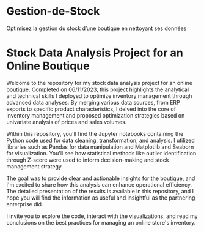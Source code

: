 # Gestion-de-Stock
Optimisez la gestion du stock d’une boutique en nettoyant ses données
<!DOCTYPE html>
<html lang="en">
<head>
    <meta charset="UTF-8">
    <title>Inventory Management Optimization for an Online Store</title>
</head>
<body>
    <h1>Stock Data Analysis Project for an Online Boutique</h1>
    <p>
        Welcome to the repository for my stock data analysis project for an online boutique. Completed on 06/11/2023, this project highlights the analytical and technical skills I deployed to optimize inventory management through advanced data analyses. By merging various data sources, from ERP exports to specific product characteristics, I delved into the core of inventory management and proposed optimization strategies based on univariate analysis of prices and sales volumes.
    </p>
    <p>
        Within this repository, you'll find the Jupyter notebooks containing the Python code used for data cleaning, transformation, and analysis. I utilized libraries such as Pandas for data manipulation and Matplotlib and Seaborn for visualization. You'll see how statistical methods like outlier identification through Z-score were used to inform decision-making and stock management strategy.
    </p>
    <p>
        The goal was to provide clear and actionable insights for the boutique, and I'm excited to share how this analysis can enhance operational efficiency. The detailed presentation of the results is available in this repository, and I hope you will find the information as useful and insightful as the partnering enterprise did.
    </p>
    <p>
        I invite you to explore the code, interact with the visualizations, and read my conclusions on the best practices for managing an online store's inventory.
    </p>
</body>
</html>
